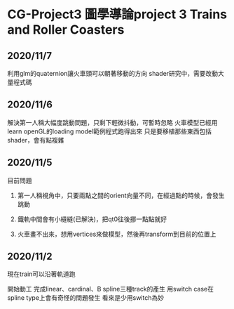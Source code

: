 # CG-Project3 圖學導論project 3 Trains and Roller Coasters

## 2020/11/7

利用glm的quaternion讓火車頭可以朝著移動的方向
shader研究中，需要改動大量程式碼

## 2020/11/6

解決第一人稱大幅度跳動問題，只剩下輕微抖動，可暫時忽略
火車模型已經用learn openGL的loading model範例程式跑得出來
只是要移植那些東西包括shader，會有點複雜

## 2020/11/5

目前問題

1. 第一人稱視角中，只要兩點之間的orient向量不同，在經過點的時候，會發生跳動

2. 鐵軌中間會有小縫縫(已解決)，把qt0往後挪一點點就好

3. 火車畫不出來，想用vertices來做模型，然後再transform到目前的位置上

## 2020/11/2

現在train可以沿著軌道跑

開始動工
完成linear、cardinal、B spline三種track的產生
用switch case在spline type上會有奇怪的問題發生
看來是少用switch為妙

